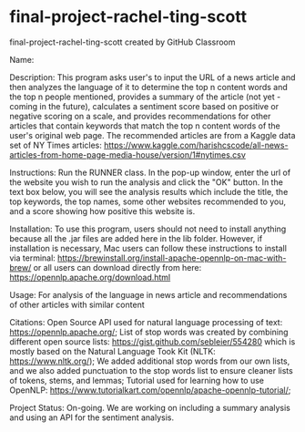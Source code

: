 # final-project-rachel-ting-scott
final-project-rachel-ting-scott created by GitHub Classroom

Name:


Description:
This program asks user's to input the URL of a news article and then analyzes the language of it to determine the top n content words 
and the top n people mentioned, provides a summary of the article (not yet - coming in the future), calculates a sentiment score based 
on positive or negative scoring on a scale, and provides recommendations for other articles that contain keywords that match the 
top n content words of the user's original web page. The recommended articles are from a Kaggle data set of NY Times articles: 
https://www.kaggle.com/harishcscode/all-news-articles-from-home-page-media-house/version/1#nytimes.csv

Instructions: 
Run the RUNNER class. In the pop-up window, enter the url of the website you wish to run the analysis and click the "OK" button. 
In the text box below, you will see the analysis results which include the title, the top keywords, the top names, some other websites 
recommended to you, and a score showing how positive this website is.

Installation:
To use this program, users should not need to install anything because all the .jar files are added here in the lib folder.
However, if installation is necessary, Mac users can follow these instructions to install via terminal: 
https://brewinstall.org/install-apache-opennlp-on-mac-with-brew/
or all users can download directly from here: https://opennlp.apache.org/download.html

Usage: 
For analysis of the language in news article and recommendations of other articles with similar content

Citations:
Open Source API used for natural language processing of text: https://opennlp.apache.org/;
List of stop words was created by combining different open source lists: 
https://gist.github.com/sebleier/554280 which is mostly based on the Natural Language Took Kit (NLTK: https://www.nltk.org/);
We added additional stop words from our own lists, and we also added punctuation to the stop words list to ensure cleaner 
lists of tokens, stems, and lemmas; 
Tutorial used for learning how to use OpenNLP: https://www.tutorialkart.com/opennlp/apache-opennlp-tutorial/;

Project Status: On-going. We are working on including a summary analysis and using an API for the sentiment analysis.
